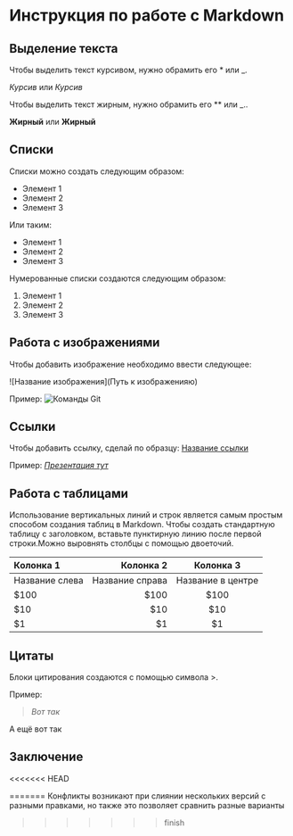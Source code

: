 # Инструкция по работе с Markdown

## Выделение текста

Чтобы выделить текст курсивом, нужно обрамить его * или _. 

*Курсив* или _Курсив_

Чтобы выделить текст жирным, нужно обрамить его ** или _.. 

**Жирный** или __Жирный__

## Списки 

Списки можно создать следующим образом: 
* Элемент 1
* Элемент 2
* Элемент 3

Или таким: 
+ Элемент 1
+ Элемент 2
+ Элемент 3
  
Нумерованные списки создаются следующим образом:

1. Элемент 1
2. Элемент 2
3. Элемент 3

## Работа с изображениями
Чтобы добавить изображение необходимо ввести следующее:

![Название изображения](Путь к изображенияю)

Пример: 
![Команды Git](Команды%20Git.png)

## Ссылки
Чтобы добавить ссылку, сделай по образцу: [Название ссылки](Ссылка)

Пример: [*Презентация тут*](https://docs.google.com/presentation/d/116me-gOnT3T_yD56GG1bmM0Y_qfC7dhC18EC416TmAk/edit#slide=id.p11 ) 

## Работа с таблицами
Использование вертикальных линий и строк является самым простым способом создания таблиц в Markdown. Чтобы создать стандартную таблицу с заголовком, вставьте пунктирную линию после первой строки.Можно выровнять столбцы с помощью двоеточий.

| Колонка 1                  | Колонка 2                 | Колонка 3          |
| :------------------- | -------------------: |:---------------:|
| Название слева | Название справа| Название в центре |
| $100                 | $100                 | $100            |
| $10                  | $10                  | $10             |
| $1                   | $1                   | $1              |

## Цитаты
Блоки цитирования создаются с помощью символа >.

Пример: 
>*Вот так*

А ещё вот так

## Заключение
<<<<<<< HEAD




=======
Конфликты возникают при слиянии нескольких версий с разными правками, но также это позволяет сравнить разные варианты
>>>>>>> finish
